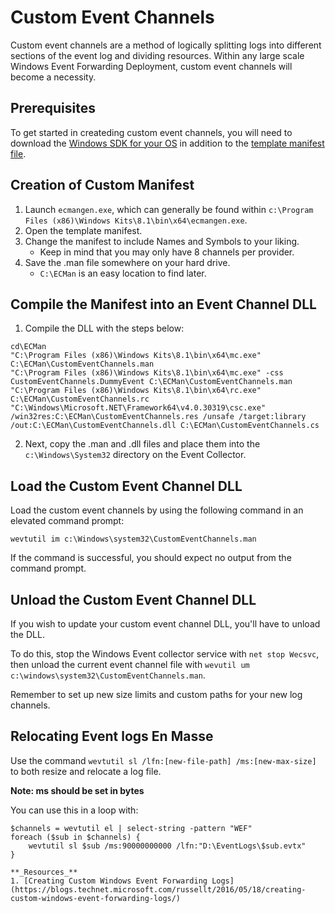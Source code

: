 # Custom Event Channels

Custom event channels are a method of logically splitting logs into different sections of the event log and dividing resources. Within any large scale Windows Event Forwarding Deployment, custom event channels will become a necessity. 

## Prerequisites

To get started in createding custom event channels, you will need to download the [Windows SDK for your OS](https://developer.microsoft.com/en-us/windows/downloads/windows-8-1-sdk) in addition to the [template manifest file](CustomEventChannels.man).

## Creation of Custom Manifest

1. Launch `ecmangen.exe`, which can generally be found within `c:\Program Files (x86)\Windows Kits\8.1\bin\x64\ecmangen.exe`.
2. Open the template manifest.
3. Change the manifest to include Names and Symbols to your liking. 
    * Keep in mind that you may only have 8 channels per provider.
4. Save the .man file somewhere on your hard drive.
    * `C:\ECMan` is an easy location to find later.

## Compile the Manifest into an Event Channel DLL

1. Compile the DLL with the steps below:

```
cd\ECMan
"C:\Program Files (x86)\Windows Kits\8.1\bin\x64\mc.exe" C:\ECMan\CustomEventChannels.man
"C:\Program Files (x86)\Windows Kits\8.1\bin\x64\mc.exe" -css CustomEventChannels.DummyEvent C:\ECMan\CustomEventChannels.man
"C:\Program Files (x86)\Windows Kits\8.1\bin\x64\rc.exe" C:\ECMan\CustomEventChannels.rc
"C:\Windows\Microsoft.NET\Framework64\v4.0.30319\csc.exe" /win32res:C:\ECMan\CustomEventChannels.res /unsafe /target:library /out:C:\ECMan\CustomEventChannels.dll C:\ECMan\CustomEventChannels.cs
```

2. Next, copy the .man and .dll files and place them into the `c:\Windows\System32` directory on the Event Collector.

## Load the Custom Event Channel DLL

Load the custom event channels by using the following command in an elevated command prompt:

`wevtutil im c:\Windows\system32\CustomEventChannels.man`

If the command is successful, you should expect no output from the command prompt. 

## Unload the Custom Event Channel DLL

If you wish to update your custom event channel DLL, you'll have to unload the DLL.

To do this, stop the Windows Event collector service with `net stop Wecsvc`, then unload the current event channel file with `wevutil um c:\windows\system32\CustomEventChannels.man`.

Remember to set up new size limits and custom paths for your new log channels.

## Relocating Event logs En Masse

Use the command `wevtutil sl /lfn:[new-file-path] /ms:[new-max-size]` to both resize and relocate a log file. 

**Note: ms should be set in bytes**

You can use this in a loop with:

```
$channels = wevtutil el | select-string -pattern "WEF"
foreach ($sub in $channels) {
    wevtutil sl $sub /ms:90000000000 /lfn:"D:\EventLogs\$sub.evtx"
}

**_Resources_**
1. [Creating Custom Windows Event Forwarding Logs](https://blogs.technet.microsoft.com/russellt/2016/05/18/creating-custom-windows-event-forwarding-logs/)